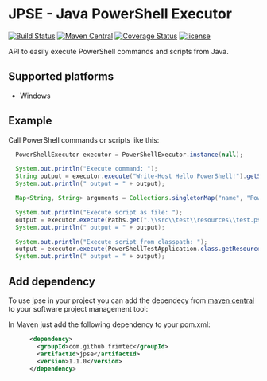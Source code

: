 # JPSE - Java PowerShell Executor
[![Build Status](https://travis-ci.org/frimtec/jpse.svg?branch=master)](https://travis-ci.org/frimtec/jpse) 
[![Maven Central](https://maven-badges.herokuapp.com/maven-central/com.github.frimtec/jpse/badge.svg)](https://maven-badges.herokuapp.com/maven-central/com.github.frimtec/jpse) 
[![Coverage Status](https://coveralls.io/repos/github/frimtec/jpse/badge.svg?branch=master)](https://coveralls.io/github/frimtec/jpse?branch=master)
[![license](https://img.shields.io/badge/License-Apache%202.0-blue.svg)](https://opensource.org/licenses/Apache-2.0)

API to easily execute PowerShell commands and scripts from Java.
 
## Supported platforms
* Windows

## Example
Call PowerShell commands or scripts like this:
```java
  PowerShellExecutor executor = PowerShellExecutor.instance(null);

  System.out.println("Execute command: ");
  String output = executor.execute("Write-Host Hello PowerShell!").getStandartOutput();
  System.out.println(" output = " + output);

  Map<String, String> arguments = Collections.singletonMap("name", "PowerShell");

  System.out.println("Execute script as file: ");
  output = executor.execute(Paths.get(".\\src\\test\\resources\\test.ps1"), arguments).getStandartOutput();
  System.out.println(" output = " + output);

  System.out.println("Execute script from classpath: ");
  output = executor.execute(PowerShellTestApplication.class.getResourceAsStream("/test.ps1"), arguments).getStandartOutput();
  System.out.println(" output = " + output);
```

## Add dependency
To use jpse in your project you can add the dependecy from [maven central](https://maven-badges.herokuapp.com/maven-central/com.github.frimtec/jpse) to your software project management tool:

In Maven just add the following dependency to your pom.xml:
```xml
      <dependency>
        <groupId>com.github.frimtec</groupId>
        <artifactId>jpse</artifactId>
        <version>1.1.0</version>
      </dependency>
```
